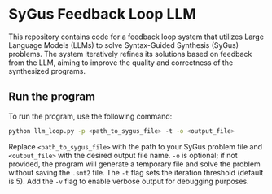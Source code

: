 # SyGus Feedback Loop LLM

This repository contains code for a feedback loop system that utilizes Large Language Models (LLMs) to solve Syntax-Guided Synthesis (SyGus) problems. The system iteratively refines its solutions based on feedback from the LLM, aiming to improve the quality and correctness of the synthesized programs.

## Run the program

To run the program, use the following command:

```bash
python llm_loop.py -p <path_to_sygus_file> -t -o <output_file>
```

Replace `<path_to_sygus_file>` with the path to your SyGus problem file and `<output_file>` with the desired output file name. `-o` is optional; if not provided, the program will generate a temporary file and solve the problem without saving the `.smt2` file. The `-t` flag sets the iteration threshold (default is 5).
Add the `-v` flag to enable verbose output for debugging purposes.
